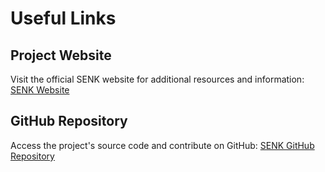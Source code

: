 # Useful Links

## Project Website

Visit the official SENK website for additional resources and information: [SENK Website](senk.nicolasferraresso.dev)

## GitHub Repository

Access the project's source code and contribute on GitHub: [SENK GitHub Repository](https://github.com/Magform/senk)
